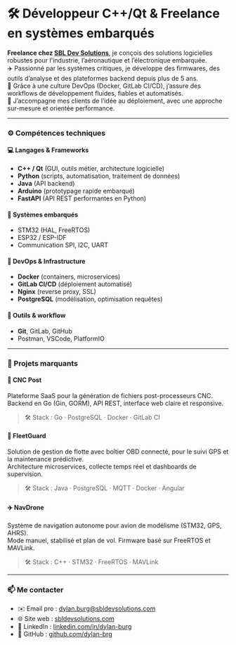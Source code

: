 # 🛠️ Développeur C++/Qt & Freelance en systèmes embarqués

**Freelance chez [SBL Dev Solutions](https://sbldevsolutions.com)**, je conçois des solutions logicielles robustes pour l'industrie, l’aéronautique et l’électronique embarquée.  
✈️ Passionné par les systèmes critiques, je développe des firmwares, des outils d’analyse et des plateformes backend depuis plus de 5 ans.  
🔁 Grâce à une culture DevOps (Docker, GitLab CI/CD), j’assure des workflows de développement fluides, fiables et automatisés.  
🤝 J’accompagne mes clients de l’idée au déploiement, avec une approche sur-mesure et orientée performance.

---

### ⚙️ Compétences techniques

#### 💻 Langages & Frameworks
- **C++ / Qt** (GUI, outils métier, architecture logicielle)
- **Python** (scripts, automatisation, traitement de données)
- **Java** (API backend)
- **Arduino** (prototypage rapide embarqué)
- **FastAPI** (API REST performantes en Python)

#### 🔧 Systèmes embarqués
- STM32 (HAL, FreeRTOS)
- ESP32 / ESP-IDF
- Communication SPI, I2C, UART

#### 🐳 DevOps & Infrastructure
- **Docker** (containers, microservices)
- **GitLab CI/CD** (déploiement automatisé)
- **Nginx** (reverse proxy, SSL)
- **PostgreSQL** (modélisation, optimisation requêtes)

#### 🔁 Outils & workflow
- **Git**, GitLab, GitHub  
- Postman, VSCode, PlatformIO

---

### 🚀 Projets marquants

#### 🔩 CNC Post
Plateforme SaaS pour la génération de fichiers post-processeurs CNC.  
Backend en Go (Gin, GORM), API REST, interface web claire et responsive.  
> 🛠️ Stack : Go · PostgreSQL · Docker · GitLab CI

#### 🚚 FleetGuard  
Solution de gestion de flotte avec boîtier OBD connecté, pour le suivi GPS et la maintenance prédictive.  
Architecture microservices, collecte temps réel et dashboards de supervision.  
> 🛠️ Stack : Java · PostgreSQL · MQTT · Docker · Angular

#### ✈️ NavDrone  
Système de navigation autonome pour avion de modélisme (STM32, GPS, AHRS).  
Mode manuel, stabilisé et plan de vol. Firmware basé sur FreeRTOS et MAVLink.  
> 🛠️ Stack : C++ · STM32 · FreeRTOS · MAVLink

---

### 📫 Me contacter

- ✉️ Email pro : dylan.burg@sbldevsolutions.com
- 🌐 Site web : [sbldevsolutions.com](https://sbldevsolutions.com)
- 💼 LinkedIn : [linkedin.com/in/dylan-burg]([https://linkedin.com/in/tonprofil](https://www.linkedin.com/in/dylan-burg/))
- 🐙 GitHub : [github.com/dylan-brg]([https://github.com/ton_pseudo](https://github.com/dylan-brg))


